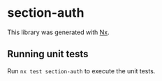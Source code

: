 # section-auth

This library was generated with [Nx](https://nx.dev).

## Running unit tests

Run `nx test section-auth` to execute the unit tests.
